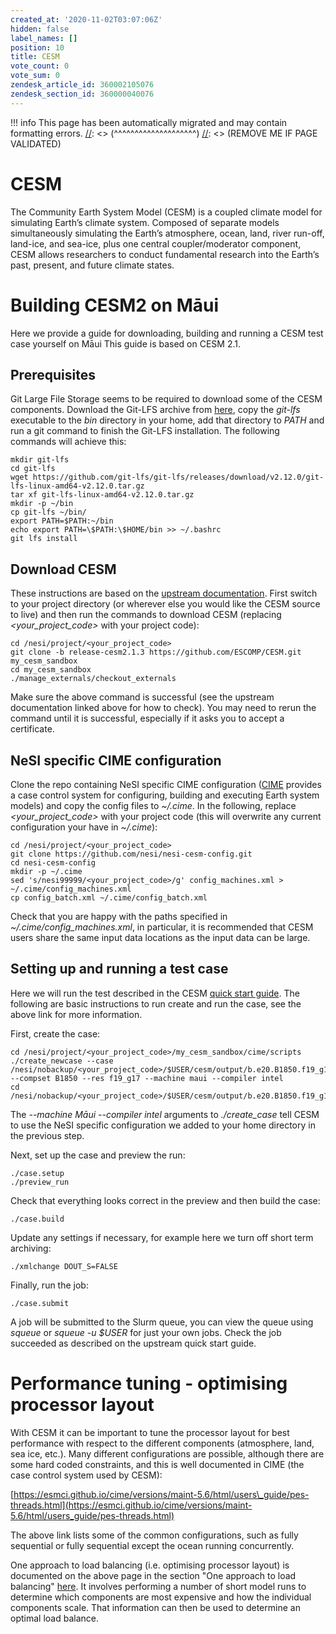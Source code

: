 ```yaml
---
created_at: '2020-11-02T03:07:06Z'
hidden: false
label_names: []
position: 10
title: CESM
vote_count: 0
vote_sum: 0
zendesk_article_id: 360002105076
zendesk_section_id: 360000040076
---
```



[//]: <> (REMOVE ME IF PAGE VALIDATED)
[//]: <> (vvvvvvvvvvvvvvvvvvvv)
!!! info
    This page has been automatically migrated and may contain formatting errors.
[//]: <> (^^^^^^^^^^^^^^^^^^^^)
[//]: <> (REMOVE ME IF PAGE VALIDATED)
# CESM

The Community Earth System Model (CESM) is a coupled climate model for
simulating Earth’s climate system. Composed of separate models
simultaneously simulating the Earth’s atmosphere, ocean, land, river
run-off, land-ice, and sea-ice, plus one central coupler/moderator
component, CESM allows researchers to conduct fundamental research into
the Earth’s past, present, and future climate states.

# Building CESM2 on Māui

Here we provide a guide for downloading, building and running a CESM
test case yourself on Māui This guide is based on CESM 2.1.

## Prerequisites

Git Large File Storage seems to be required to download some of the CESM
components. Download the Git-LFS archive from
[here](https://git-lfs.github.com/), copy the *git-lfs* executable to
the *bin* directory in your home, add that directory to *PATH* and run a
git command to finish the Git-LFS installation. The following commands
will achieve this:

    mkdir git-lfs
    cd git-lfs
    wget https://github.com/git-lfs/git-lfs/releases/download/v2.12.0/git-lfs-linux-amd64-v2.12.0.tar.gz
    tar xf git-lfs-linux-amd64-v2.12.0.tar.gz
    mkdir -p ~/bin
    cp git-lfs ~/bin/
    export PATH=$PATH:~/bin
    echo export PATH=\$PATH:\$HOME/bin >> ~/.bashrc
    git lfs install

## Download CESM

These instructions are based on the [upstream
documentation](https://escomp.github.io/CESM/release-cesm2/downloading_cesm.html).
First switch to your project directory (or wherever else you would like
the CESM source to live) and then run the commands to download CESM
(replacing *&lt;your\_project\_code&gt;* with your project code):

    cd /nesi/project/<your_project_code>
    git clone -b release-cesm2.1.3 https://github.com/ESCOMP/CESM.git my_cesm_sandbox
    cd my_cesm_sandbox
    ./manage_externals/checkout_externals

Make sure the above command is successful (see the upstream
documentation linked above for how to check). You may need to rerun the
command until it is successful, especially if it asks you to accept a
certificate.

## NeSI specific CIME configuration

Clone the repo containing NeSI specific CIME configuration
([CIME](http://esmci.github.io/cime/versions/master/html/what_cime/index.html)
provides a case control system for configuring, building and executing
Earth system models) and copy the config files to *~/.cime*. In the
following, replace *&lt;your\_project\_code&gt;* with your project code
(this will overwrite any current configuration your have in *~/.cime*):

    cd /nesi/project/<your_project_code>
    git clone https://github.com/nesi/nesi-cesm-config.git
    cd nesi-cesm-config
    mkdir -p ~/.cime
    sed 's/nesi99999/<your_project_code>/g' config_machines.xml > ~/.cime/config_machines.xml
    cp config_batch.xml ~/.cime/config_batch.xml

Check that you are happy with the paths specified in
*~/.cime/config\_machines.xml*, in particular, it is recommended that
CESM users share the same input data locations as the input data can be
large.

## Setting up and running a test case

Here we will run the test described in the CESM [quick start
guide](https://escomp.github.io/CESM/release-cesm2/quickstart.html). The
following are basic instructions to run create and run the case, see the
above link for more information.

First, create the case:

    cd /nesi/project/<your_project_code>/my_cesm_sandbox/cime/scripts
    ./create_newcase --case /nesi/nobackup/<your_project_code>/$USER/cesm/output/b.e20.B1850.f19_g17.test --compset B1850 --res f19_g17 --machine maui --compiler intel
    cd /nesi/nobackup/<your_project_code>/$USER/cesm/output/b.e20.B1850.f19_g17.test

The *--machine Māui --compiler intel* arguments to *./create\_case* tell
CESM to use the NeSI specific configuration we added to your home
directory in the previous step.

Next, set up the case and preview the run:

    ./case.setup
    ./preview_run

Check that everything looks correct in the preview and then build the
case:

    ./case.build

Update any settings if necessary, for example here we turn off short
term archiving:

    ./xmlchange DOUT_S=FALSE

Finally, run the job:

    ./case.submit

A job will be submitted to the Slurm queue, you can view the queue using
*squeue* or *squeue -u $USER* for just your own jobs. Check the job
succeeded as described on the upstream quick start guide.

# Performance tuning - optimising processor layout

With CESM it can be important to tune the processor layout for best
performance with respect to the different components (atmosphere, land,
sea ice, etc.). Many different configurations are possible, although
there are some hard coded constraints, and this is well documented in
CIME (the case control system used by CESM):

[https://esmci.github.io/cime/versions/maint-5.6/html/users\_guide/pes-threads.html](https://esmci.github.io/cime/versions/maint-5.6/html/users_guide/pes-threads.html)

The above link lists some of the common configurations, such as fully
sequential or fully sequential except the ocean running concurrently.

One approach to load balancing (i.e. optimising processor layout) is
documented on the above page in the section "One approach to load
balancing"
[here](https://esmci.github.io/cime/versions/maint-5.6/html/users_guide/pes-threads.html).
It involves performing a number of short model runs to determine which
components are most expensive and how the individual components scale.
That information can then be used to determine an optimal load balance.

 

